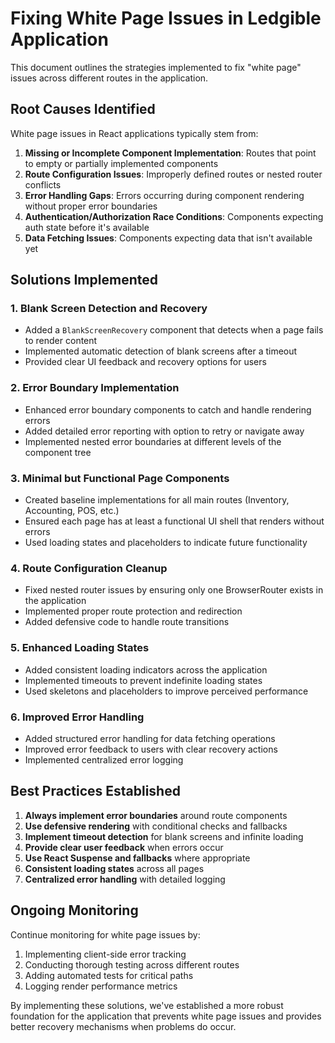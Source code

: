 
# Fixing White Page Issues in Ledgible Application

This document outlines the strategies implemented to fix "white page" issues across different routes in the application.

## Root Causes Identified

White page issues in React applications typically stem from:

1. **Missing or Incomplete Component Implementation**: Routes that point to empty or partially implemented components
2. **Route Configuration Issues**: Improperly defined routes or nested router conflicts
3. **Error Handling Gaps**: Errors occurring during component rendering without proper error boundaries
4. **Authentication/Authorization Race Conditions**: Components expecting auth state before it's available
5. **Data Fetching Issues**: Components expecting data that isn't available yet

## Solutions Implemented

### 1. Blank Screen Detection and Recovery

- Added a `BlankScreenRecovery` component that detects when a page fails to render content
- Implemented automatic detection of blank screens after a timeout
- Provided clear UI feedback and recovery options for users

### 2. Error Boundary Implementation

- Enhanced error boundary components to catch and handle rendering errors
- Added detailed error reporting with option to retry or navigate away
- Implemented nested error boundaries at different levels of the component tree

### 3. Minimal but Functional Page Components

- Created baseline implementations for all main routes (Inventory, Accounting, POS, etc.)
- Ensured each page has at least a functional UI shell that renders without errors
- Used loading states and placeholders to indicate future functionality

### 4. Route Configuration Cleanup

- Fixed nested router issues by ensuring only one BrowserRouter exists in the application
- Implemented proper route protection and redirection
- Added defensive code to handle route transitions

### 5. Enhanced Loading States

- Added consistent loading indicators across the application
- Implemented timeouts to prevent indefinite loading states
- Used skeletons and placeholders to improve perceived performance

### 6. Improved Error Handling

- Added structured error handling for data fetching operations
- Improved error feedback to users with clear recovery actions
- Implemented centralized error logging

## Best Practices Established

1. **Always implement error boundaries** around route components
2. **Use defensive rendering** with conditional checks and fallbacks
3. **Implement timeout detection** for blank screens and infinite loading
4. **Provide clear user feedback** when errors occur
5. **Use React Suspense and fallbacks** where appropriate
6. **Consistent loading states** across all pages
7. **Centralized error handling** with detailed logging

## Ongoing Monitoring

Continue monitoring for white page issues by:

1. Implementing client-side error tracking
2. Conducting thorough testing across different routes
3. Adding automated tests for critical paths
4. Logging render performance metrics

By implementing these solutions, we've established a more robust foundation for the application that prevents white page issues and provides better recovery mechanisms when problems do occur.
